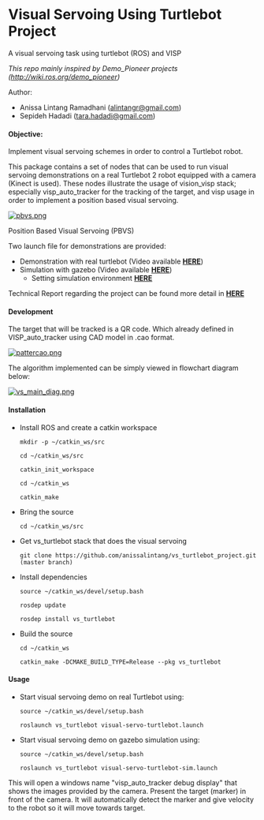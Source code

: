 # Visual Servoing Using Turtlebot Project
A visual servoing task using turtlebot (ROS) and VISP

*This repo mainly inspired by Demo_Pioneer projects (http://wiki.ros.org/demo_pioneer)*

Author:
- Anissa Lintang Ramadhani (alintangr@gmail.com)
- Sepideh Hadadi (tara.hadadi@gmail.com)

#### Objective:
Implement visual servoing schemes in order to control a Turtlebot robot.

This package contains a set of nodes that can be used to run visual servoing demonstrations on a real Turtlebot 2 robot equipped with a camera (Kinect is used). These nodes illustrate the usage of vision_visp stack; especially visp_auto_tracker for the tracking of the target, and visp usage in order to implement a position based visual servoing.

[![pbvs.png](https://s14.postimg.org/v0umoc1up/pbvs.png)](https://postimg.org/image/b68l27mn1/)

Position Based Visual Servoing (PBVS)

Two launch file for demonstrations are provided:

- Demonstration with real turtlebot (Video available [**HERE**](https://youtu.be/G6fqDPOnTvg))
- Simulation with gazebo (Video available [**HERE**](https://youtu.be/-IIlRZ5Ic-g))
  -  Setting simulation environment [**HERE**](https://github.com/anissalintang/vs_turtlebot_project/blob/master/Simulation_setting.md)

Technical Report regarding the project can be found more detail in [**HERE**](https://github.com/anissalintang/vs_turtlebot_project/blob/master/Technical_Report.md)

#### Development

The target that will be tracked is a QR code. Which already defined in VISP_auto_tracker using CAD model in .cao format.

[![pattercao.png](https://s14.postimg.org/epuirxpc1/pattercao.png)](https://postimg.org/image/l3jlv6u7x/)

The algorithm implemented can be simply viewed in flowchart diagram below:

[![vs_main_diag.png](https://s14.postimg.org/qg8g90cw1/vs_main_diag.png)](https://postimg.org/image/6ydst2fy5/)


#### Installation
- Install ROS and create a catkin workspace

  `mkdir -p ~/catkin_ws/src`

  `cd ~/catkin_ws/src`

  `catkin_init_workspace`

  `cd ~/catkin_ws`

  `catkin_make`

- Bring the source

  `cd ~/catkin_ws/src`

- Get vs_turtlebot stack that does the visual servoing

  `git clone https://github.com/anissalintang/vs_turtlebot_project.git (master branch)`

- Install dependencies

  `source ~/catkin_ws/devel/setup.bash`

  `rosdep update`

  `rosdep install vs_turtlebot`

- Build the source

  `cd ~/catkin_ws`

  `catkin_make -DCMAKE_BUILD_TYPE=Release --pkg vs_turtlebot`

#### Usage
- Start visual servoing demo on real Turtlebot using:

  `source ~/catkin_ws/devel/setup.bash`

  `roslaunch vs_turtlebot visual-servo-turtlebot.launch`

- Start visual servoing demo on gazebo simulation using:

  `source ~/catkin_ws/devel/setup.bash`

  `roslaunch vs_turtlebot visual-servo-turtlebot-sim.launch`

This will open a windows name "visp_auto_tracker debug display" that shows the images provided by the camera. Present the target (marker) in front of the camera. It will automatically detect the marker and give velocity to the robot so it will move towards target.

